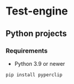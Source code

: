 ﻿# Test-engine
## Python projects
### Requirements
* Python 3.9 or newer

```
pip install pyperclip
```
